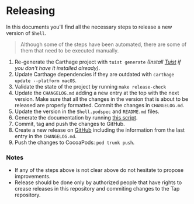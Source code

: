 # Releasing

In this documents you'll find all the necessary steps to release a new version of `Shell`.

> Although some of the steps have been automated, there are some of them that need to be executed manually.

1. Re-generate the Carthage project with `tuist generate` _(Install [Tuist](https://github.com/tuist/tuist) if you don't have it installed already)_.
2. Update Carthage dependencies if they are outdated with `carthage update --platform macOS`.
3. Validate the state of the project by running `make release-check`
4. Update the `CHANGELOG.md` adding a new entry at the top with the next version. Make sure that all the changes in the version that is about to be released are properly formatted. Commit the changes in `CHANGELOG.md`.
5. Update the version in the `Shell.podspec` and `README.md` files.
6. Generate the documentation by running [this script](https://github.com/tuist/jazzy-theme).
7. Commit, tag and push the changes to GitHub.
8. Create a new release on [GitHub](https://github.com/tuist/shell) including the information from the last entry in the `CHANGELOG.md`.
9. Push the changes to CocoaPods: `pod trunk push`.

### Notes

- If any of the steps above is not clear above do not hesitate to propose improvements.
- Release should be done only by authorized people that have rights to crease releases in this repository and commiting changes to the Tap repository.
